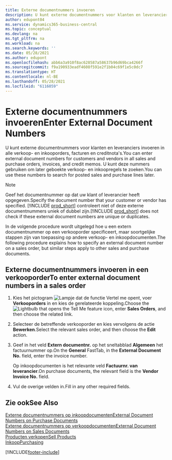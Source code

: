 ```yaml
---
title: Externe documentnummers invoeren
description: U kunt externe documentnummers voor klanten en leveranciers invoeren in alle verkoop- en inkooporders, facturen en creditnota's. U kunt deze nummers gebruiken om later geboekte verkoop- en inkoopregels te zoeken.
author: edupont04
ms.service: dynamics365-business-central
ms.topic: conceptual
ms.devlang: na
ms.tgt_pltfrm: na
ms.workload: na
ms.search.keywords: ''
ms.date: 05/28/2021
ms.author: edupont
ms.openlocfilehash: abb6a3a910f8ac628587a58637b96d69bca4266f
ms.sourcegitcommit: f9a190933eadf4608f591e2f1b04c69f1e5c0dc7
ms.translationtype: HT
ms.contentlocale: nl-BE
ms.lasthandoff: 05/28/2021
ms.locfileid: "6116059"
---
```

# <a name="enter-external-document-numbers"></a><span data-ttu-id="f34e7-104">Externe documentnummers invoeren</span><span class="sxs-lookup"><span data-stu-id="f34e7-104">Enter External Document Numbers</span></span>

<span data-ttu-id="f34e7-105">U kunt externe documentnummers voor klanten en leveranciers invoeren in alle verkoop- en inkooporders, facturen en creditnota's.</span><span class="sxs-lookup"><span data-stu-id="f34e7-105">You can enter external document numbers for customers and vendors in all sales and purchase orders, invoices, and credit memos.</span></span> <span data-ttu-id="f34e7-106">U kunt deze nummers gebruiken om later geboekte verkoop- en inkoopregels te zoeken.</span><span class="sxs-lookup"><span data-stu-id="f34e7-106">You can use these numbers to search for posted sales and purchase lines later.</span></span>  

> [!NOTE]
> <span data-ttu-id="f34e7-107">Geef het documentnummer op dat uw klant of leverancier heeft opgegeven.</span><span class="sxs-lookup"><span data-stu-id="f34e7-107">Specify the document number that your customer or vendor has specified.</span></span> <span data-ttu-id="f34e7-108">[!INCLUDE [prod_short](includes/prod_short.md)] controleert niet of deze externe documentnummers uniek of dubbel zijn.</span><span class="sxs-lookup"><span data-stu-id="f34e7-108">[!INCLUDE [prod_short](includes/prod_short.md)] does not check if these external document numbers are unique or duplicates.</span></span>

<span data-ttu-id="f34e7-109">In de volgende procedure wordt uitgelegd hoe u een extern documentnummer op een verkooporder specificeert, maar soortgelijke stappen zijn van toepassing op andere verkoop- en inkoopdocumenten.</span><span class="sxs-lookup"><span data-stu-id="f34e7-109">The following procedure explains how to specify an external document number on a sales order, but similar steps apply to other sales and purchase documents.</span></span>

## <a name="to-enter-external-document-numbers-in-a-sales-order"></a><span data-ttu-id="f34e7-110">Externe documentnummers invoeren in een verkooporder</span><span class="sxs-lookup"><span data-stu-id="f34e7-110">To enter external document numbers in a sales order</span></span>  

1. <span data-ttu-id="f34e7-111">Kies het pictogram ![Lampje dat de functie Vertel me opent](media/ui-search/search_small.png "Vertel me wat u wilt doen"), voer **Verkooporders** in en kies de gerelateerde koppeling.</span><span class="sxs-lookup"><span data-stu-id="f34e7-111">Choose the ![Lightbulb that opens the Tell Me feature](media/ui-search/search_small.png "Tell me what you want to do") icon, enter **Sales Orders**, and then choose the related link.</span></span>  
2. <span data-ttu-id="f34e7-112">Selecteer de betreffende verkooporder en kies vervolgens de actie **Bewerken**.</span><span class="sxs-lookup"><span data-stu-id="f34e7-112">Select the relevant sales order, and then choose the **Edit** action.</span></span>  
3. <span data-ttu-id="f34e7-113">Geef in het veld **Extern documentnr.** op het sneltabblad **Algemeen** het factuurnummer op.</span><span class="sxs-lookup"><span data-stu-id="f34e7-113">On the **General** FastTab, in the **External Document No.** field, enter the invoice number.</span></span>  

    <span data-ttu-id="f34e7-114">Op inkoopdocumenten is het relevante veld **Factuurnr. van leverancier**.</span><span class="sxs-lookup"><span data-stu-id="f34e7-114">On purchase documents, the relevant field is the **Vendor Invoice No.** field.</span></span>
4. <span data-ttu-id="f34e7-115">Vul de overige velden in.</span><span class="sxs-lookup"><span data-stu-id="f34e7-115">Fill in any other required fields.</span></span>  

## <a name="see-also"></a><span data-ttu-id="f34e7-116">Zie ook</span><span class="sxs-lookup"><span data-stu-id="f34e7-116">See Also</span></span>

[<span data-ttu-id="f34e7-117">Externe documentnummers op inkoopdocumenten</span><span class="sxs-lookup"><span data-stu-id="f34e7-117">External Document Numbers on Purchase Documents</span></span>](purchasing-ext-doc-no.md)  
[<span data-ttu-id="f34e7-118">Externe documentnummers op verkoopdocumenten</span><span class="sxs-lookup"><span data-stu-id="f34e7-118">External Document Numbers on Sales Documents</span></span>](sales-how-invoice-sales.md#external-document-numbers)  
[<span data-ttu-id="f34e7-119">Producten verkopen</span><span class="sxs-lookup"><span data-stu-id="f34e7-119">Sell Products</span></span>](sales-how-sell-products.md)  
[<span data-ttu-id="f34e7-120">Inkoop</span><span class="sxs-lookup"><span data-stu-id="f34e7-120">Purchasing</span></span>](purchasing-manage-purchasing.md)  

[!INCLUDE[footer-include](includes/footer-banner.md)]